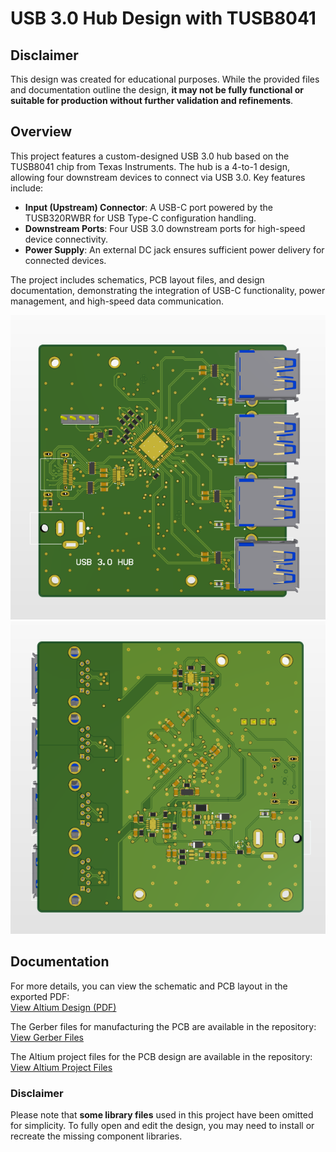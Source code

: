 # USB 3.0 Hub Design with TUSB8041

## Disclaimer
This design was created for educational purposes. While the provided files and documentation outline the design, **it may not be fully functional or suitable for production without further validation and refinements**.

## Overview
This project features a custom-designed USB 3.0 hub based on the TUSB8041 chip from Texas Instruments. The hub is a 4-to-1 design, allowing four downstream devices to connect via USB 3.0. Key features include:

* **Input (Upstream) Connector**: A USB-C port powered by the TUSB320RWBR for USB Type-C configuration handling.
* **Downstream Ports**: Four USB 3.0 downstream ports for high-speed device connectivity.
* **Power Supply**: An external DC jack ensures sufficient power delivery for connected devices.

The project includes schematics, PCB layout files, and design documentation, demonstrating the integration of USB-C functionality, power management, and high-speed data communication.

<div align="center">
  <img src="SlikeUsbHub/Screenshot_2.png" alt="photo1">
</div>
<div align="center">
  <img src="SlikeUsbHub/Screenshot_3.png" alt="photo1">
</div>

## Documentation

For more details, you can view the schematic and PCB layout in the exported PDF:  
[View Altium Design (PDF)](UsbHub.pdf)

The Gerber files for manufacturing the PCB are available in the repository:  
[View Gerber Files](Gerbers/)

The Altium project files for the PCB design are available in the repository:  
[View Altium Project Files](Altium/)

### Disclaimer
Please note that **some library files** used in this project have been omitted for simplicity. To fully open and edit the design, you may need to install or recreate the missing component libraries.
